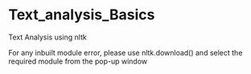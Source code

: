 # Text_analysis_Basics
Text Analysis using nltk

For any inbuilt module error, please use nltk.download()
and select the required module from the pop-up window
